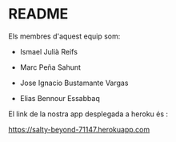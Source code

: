 # README

Els membres d'aquest equip som:

- Ismael Julià Reifs

- Marc Peña Sahunt

- Jose Ignacio Bustamante Vargas

- Elias Bennour Essabbaq

El link de la nostra app desplegada a heroku és :

https://salty-beyond-71147.herokuapp.com
